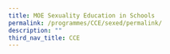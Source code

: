 ```yaml
---
title: MOE Sexuality Education in Schools
permalink: /programmes/CCE/sexed/permalink/
description: ""
third_nav_title: CCE
---
```

